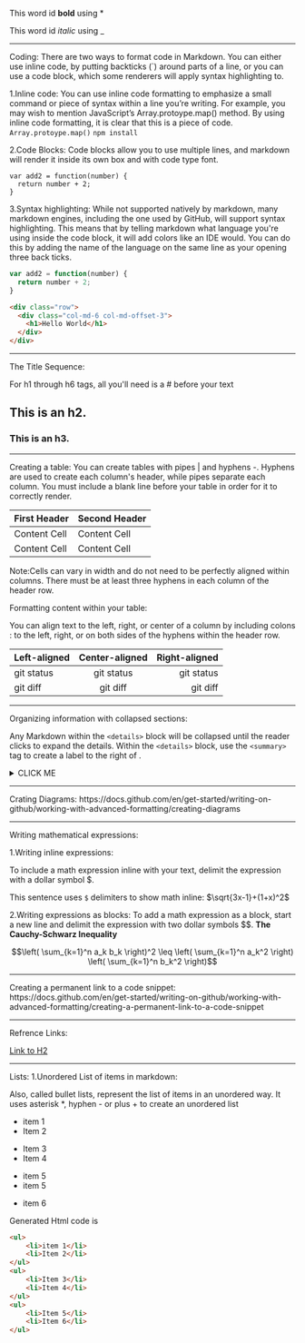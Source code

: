 This word id **bold** using *

This word id _italic_ using _
<hr>

Coding:
There are two ways to format code in Markdown. You can either use inline code, by putting backticks (`) around parts of a line, or you can use a code block, which some renderers will apply syntax highlighting to.

1.Inline code:
You can use inline code formatting to emphasize a small command or piece of syntax within a line you’re writing.
For example, you may wish to mention JavaScript’s Array.protoype.map() method. By using inline code formatting, it is clear that this is a piece of code.
`Array.protoype.map()`
`npm install`

2.Code Blocks:
Code blocks allow you to use multiple lines, and markdown will render it inside its own box and with code type font.
```
var add2 = function(number) {
  return number + 2;
}
```


3.Syntax highlighting:
While not supported natively by markdown, many markdown engines, including the one used by GitHub, will support syntax highlighting. This means that by telling markdown what language you're using inside the code block, it will add colors like an IDE would.
You can do this by adding the name of the language on the same line as your opening three back ticks. 
```js
var add2 = function(number) {
  return number + 2;
}
```

```html
<div class="row">
  <div class="col-md-6 col-md-offset-3">
    <h1>Hello World</h1>
  </div>
</div>
```
<hr>
The Title Sequence:

For h1 through h6 tags, all you'll need is a # before your text

## This is an h2.
### This is an h3.

<hr>
Creating a table:
You can create tables with pipes | and hyphens -. Hyphens are used to create each column's header, while pipes separate each column. You must include a blank line before your table in order for it to correctly render.

| First Header  | Second Header |
| ------------- | ------------- |
| Content Cell  | Content Cell  |
| Content Cell  | Content Cell  |

Note:Cells can vary in width and do not need to be perfectly aligned within columns. There must be at least three hyphens in each column of the header row.

Formatting content within your table:

You can align text to the left, right, or center of a column by including colons : to the left, right, or on both sides of the hyphens within the header row.

| Left-aligned | Center-aligned | Right-aligned |
| :---         |     :---:      |          ---: |
| git status   | git status     | git status    |
| git diff     | git diff       | git diff      |

<hr>

Organizing information with collapsed sections:

Any Markdown within the `<details>` block will be collapsed until the reader clicks  to expand the details. Within the `<details>` block, use the `<summary>` tag to create a label to the right of .
  
<details><summary>CLICK ME</summary>
<p>

#### We can hide anything, even code!

```ruby
   puts "Hello World"
```

</p>
</details>

<hr>
Crating Diagrams:
https://docs.github.com/en/get-started/writing-on-github/working-with-advanced-formatting/creating-diagrams

<hr>

Writing mathematical expressions:

1.Writing inline expressions:

To include a math expression inline with your text, delimit the expression with a dollar symbol $.

This sentence uses `$` delimiters to show math inline:  $\sqrt{3x-1}+(1+x)^2$


2.Writing expressions as blocks:
To add a math expression as a block, start a new line and delimit the expression with two dollar symbols $$.
**The Cauchy-Schwarz Inequality**

$$\left( \sum_{k=1}^n a_k b_k \right)^2 \leq \left( \sum_{k=1}^n a_k^2 \right) \left( \sum_{k=1}^n b_k^2 \right)$$

<hr>
Creating a permanent link to a code snippet:
https://docs.github.com/en/get-started/writing-on-github/working-with-advanced-formatting/creating-a-permanent-link-to-a-code-snippet

<hr>
Refrence Links:

[Link to H2](https://github.com/BasmaElhoseny01/Git-and-Github-commands/new/master#this-is-an-h2)

<hr>
Lists:
1.Unordered List of items in markdown:

Also, called bullet lists, represent the list of items in an unordered way. It uses asterisk *, hyphen - or plus + to create an unordered list

* item 1
* Item 2
- Item 3
- Item 4
+ item 5
+ item 5
* item 6

Generated Html code is
```html
<ul>
    <li>item 1</li>
    <li>Item 2</li>
</ul>
<ul>
    <li>Item 3</li>
    <li>Item 4</li>
</ul>
<ul>
    <li>Item 5</li>
    <li>Item 6</li>
</ul>
```

